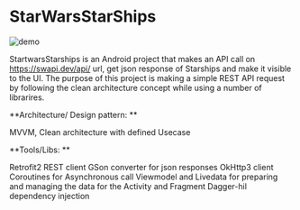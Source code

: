 # StarWarsStarShips
![demo](https://user-images.githubusercontent.com/17979110/158035375-36d2af14-1d25-496d-8923-082546d791e9.gif)

StartwarsStarships is an Android project that makes an API call on https://swapi.dev/api/ url, get json response of Starships and make it visible to the UI.
The purpose of this project is making a simple REST API request by following the clean architecture concept while using a number of librarires.


**Architecture/ Design pattern: **

MVVM, Clean architecture with defined Usecase 

**Tools/Libs: **

Retrofit2 REST client
GSon converter for json responses
OkHttp3 client
Coroutines for Asynchronous call
Viewmodel and Livedata for preparing and managing the data for the Activity and Fragment
Dagger-hil dependency injection

